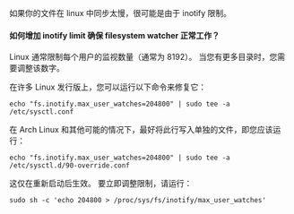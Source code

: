 如果你的文件在 linux 中同步太慢，很可能是由于 inotify 限制。

#### 如何增加 inotify limit 确保 filesystem watcher 正常工作？

Linux 通常限制每个用户的监视数量（通常为 8192）。 当您有更多目录时，您需要调整该数字。

在许多 Linux 发行版上，您可以运行以下命令来修复它：

```shell
echo "fs.inotify.max_user_watches=204800" | sudo tee -a /etc/sysctl.conf
```

在 Arch Linux 和其他可能的情况下，最好将此行写入单独的文件，即您应该运行：
```shell
echo "fs.inotify.max_user_watches=204800" | sudo tee -a /etc/sysctl.d/90-override.conf
```

这仅在重新启动后生效。 要立即调整限制，请运行：

```shell
sudo sh -c 'echo 204800 > /proc/sys/fs/inotify/max_user_watches'
```